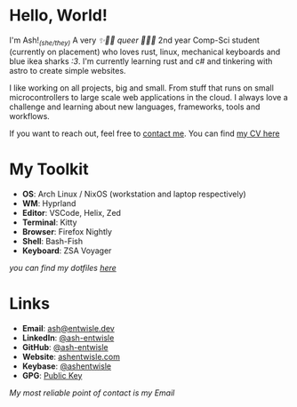 # Hello, World!

I'm Ash!<sub>*(she/they)*</sub> A very *✨🏳️‍⚧️ queer 🏳️‍⚧️✨* 2nd year Comp-Sci student (currently on placement) 
who loves rust, linux, mechanical keyboards and blue ikea sharks *:3*. 
I'm currently learning rust and c# and tinkering with astro to create simple websites.

I like working on all projects, big and small. 
From stuff that runs on small microcontrollers to large scale web applications in the cloud.
I always love a challenge and learning about new languages, frameworks, tools and workflows.

If you want to reach out, feel free to [contact me](https://ashentwisle.com/contact).
You can find [my CV here](https://raw.githubusercontent.com/ash-entwisle/cv/main/cv.pdf)

# My Toolkit

- **OS**: Arch Linux / NixOS (workstation and laptop respectively)
- **WM**: Hyprland
- **Editor**: VSCode, Helix, Zed
- **Terminal**: Kitty
- **Browser**: Firefox Nightly
- **Shell**: Bash-Fish
- **Keyboard**: ZSA Voyager

*you can find my dotfiles [here](https://github.com/ash-entwisle/dotfiles/tree/main/configs)*

# Links

- **Email**: [ash@entwisle.dev](mailto:ash@entwisle.dev)
- **LinkedIn**: [@ash-entwisle](https://www.linkedin.com/in/ash-entwisle/)
- **GitHub**: [@ash-entwisle](https://github.com/ash-entwisle)
- **Website**: [ashentwisle.com](https://ashentwisle.com/)
- **Keybase**: [@ashentwisle](https://keybase.io/ashentwisle)
- **GPG**: [Public Key](https://raw.githubusercontent.com/ash-entwisle/ash-entwisle/main/gpg.pub) 

*My most reliable point of contact is my Email*

